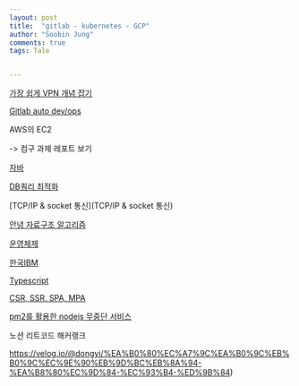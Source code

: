 ```yaml
---
layout: post
title:  "gitlab - kubernetes - GCP"
author: "Soobin Jung"
comments: true
tags: Tale


---
```


[가장 쉽게 VPN 개념 잡기](https://medium.com/harrythegreat/aws-%EA%B0%80%EC%9E%A5%EC%89%BD%EA%B2%8C-vpc-%EA%B0%9C%EB%85%90%EC%9E%A1%EA%B8%B0-71eef95a7098)

[Gitlab auto dev/ops](https://docs.gitlab.com/ee/topics/autodevops/quick_start_guide.html)

AWS의 EC2





-> 컴구 과제 레포트 보기



[자바](https://eskeptor.tistory.com/category/Study/Java%28%EC%9E%90%EB%B0%94%29) 

[DB쿼리 최적화](https://pjh3749.tistory.com/224)

[TCP/IP & socket 통신](TCP/IP & socket 통신)

[안녕 자료구조 알고리즘](https://velog.io/@inyong_pang/1%EA%B0%95-%EC%95%88%EB%85%95-%EC%9E%90%EB%A3%8C%EA%B5%AC%EC%A1%B0-%EC%95%8C%EA%B3%A0%EB%A6%AC%EC%A6%98) 

[운영체제](https://velog.io/@codemcd/%EC%9A%B4%EC%98%81%EC%B2%B4%EC%A0%9COS-1.-%EC%9A%B4%EC%98%81%EC%B2%B4%EC%A0%9C%EB%9E%80)

[한국IBM](https://www.saramin.co.kr/zf_user/company-info/view/csn/N2pEcklqdXN5RytWOTJMYzNmb3E1UT09/company_nm/%ED%95%9C%EA%B5%AD%EC%95%84%EC%9D%B4%EB%B9%84%EC%97%A0(%EC%A3%BC))

[Typescript](https://hadong.dev/TIL/Typescript/wooa-tech-learning.html#_3%E1%84%8C%E1%85%AE-2%E1%84%8E%E1%85%A1)

[CSR, SSR. SPA, MPA](https://medium.com/@hongsungie/csr-ssr-spa-mpa-ede7b55c5f6f)

[pm2를 활용한 nodejs 무중단 서비스](https://engineering.linecorp.com/ko/blog/pm2-nodejs/)

노션 리트코드 해커랭크 

https://velog.io/@dongyi/%EA%B0%80%EC%A7%9C%EA%B0%9C%EB%B0%9C%EC%9E%90%EB%9D%BC%EB%8A%94-%EA%B8%80%EC%9D%84-%EC%93%B4-%ED%9B%84)

